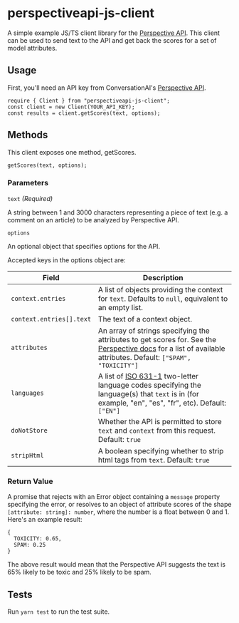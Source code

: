 # perspectiveapi-js-client

A simple example JS/TS client library for the [Perspective API](https://www.perspectiveapi.com/).
This client can be used to send text to the API and get back the scores for a set of model attributes.

## Usage

First, you'll need an API key from ConversationAI's [Perspective API](https://www.perspectiveapi.com/).

```
require { Client } from "perspectiveapi-js-client";
const client = new Client(YOUR_API_KEY);
const results = client.getScores(text, options);
```

## Methods

This client exposes one method, getScores.

`getScores(text, options);`

### Parameters

`text` *(Required)*

A string between 1 and 3000 characters representing a piece of text (e.g. a comment on an article) to be analyzed by Perspective API.

`options`

An optional object that specifies options for the API.

Accepted keys in the options object are:

Field                    | Description
-----                    | -----------
`context.entries`        | A list of objects providing the context for `text`. Defaults to `null`, equivalent to an empty list.
`context.entries[].text` | The text of a context object.
`attributes`             | An array of strings specifying the attributes to get scores for. See the [Perspective docs](https://github.com/conversationai/perspectiveapi/blob/master/api_reference.md#models) for a list of available attributes. Default: `["SPAM", "TOXICITY"]`
`languages`              | A list of [ISO 631-1](https://en.wikipedia.org/wiki/List_of_ISO_639-1_codes) two-letter language codes specifying the language(s) that `text` is in (for example, "en", "es", "fr", etc). Default: `["EN"]`
`doNotStore`             | Whether the API is permitted to store `text` and `context` from this request. Default: `true`
`stripHtml`              | A boolean specifying whether to strip html tags from `text`. Default: `true`

### Return Value

A promise that rejects with an Error object containing a `message` property specifying the error, or resolves to an object of attribute scores of the shape `[attribute: string]: number`, where the number is a float between 0 and 1. Here's an example result:
```
{
  TOXICITY: 0.65,
  SPAM: 0.25
}
```
The above result would mean that the Perspective API suggests the text is 65% likely to be toxic and 25% likely to be spam.

## Tests

Run `yarn test` to run the test suite.
